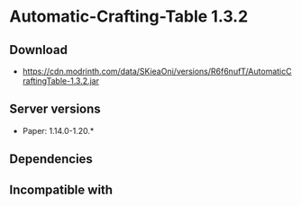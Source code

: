 # Automatic-Crafting-Table 1.3.2

## Download
- https://cdn.modrinth.com/data/SKieaOni/versions/R6f6nufT/AutomaticCraftingTable-1.3.2.jar

## Server versions
- Paper: 1.14.0-1.20.*

## Dependencies

## Incompatible with
